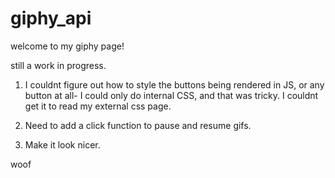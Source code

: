 # giphy_api

welcome to my giphy page!

still a work in progress. 

1) I couldnt figure out how to style the buttons being rendered in JS, or any button at all- I could only do internal CSS, and that was tricky. I couldnt get it to read my external css page. 

2) Need to add a click function to pause and resume gifs. 

3) Make it look nicer. 

woof
